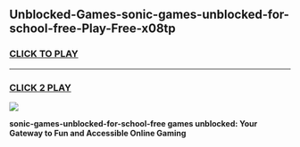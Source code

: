 
## Unblocked-Games-sonic-games-unblocked-for-school-free-Play-Free-x08tp
<h3>
<a href="https://premium76.site?title=sonic-games-unblocked-for-school-free&ref=21A">CLICK TO PLAY</a></h3>
<hr>

<h3>
<a href="https://premium76.site?title=sonic-games-unblocked-for-school-free&ref=21A">CLICK 2 PLAY</a>
  
</h3>

<a href="https://premium76.site?title=sonic-games-unblocked-for-school-free&ref=21A"><img src="https://clearcache.store/games.png"></a>


**sonic-games-unblocked-for-school-free games unblocked: Your Gateway to Fun and Accessible Online Gaming**
